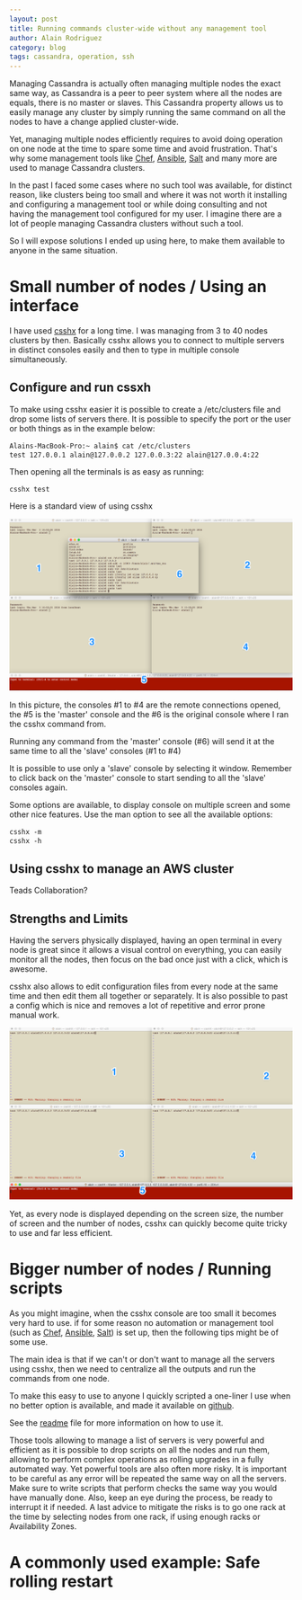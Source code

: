 ```yaml
---
layout: post
title: Running commands cluster-wide without any management tool
author: Alain Rodriguez
category: blog
tags: cassandra, operation, ssh
---
```


Managing Cassandra is actually often managing multiple nodes the exact same way, as Cassandra is a peer to peer system where all the nodes are equals, there is no master or slaves. This Cassandra property allows us to easily manage any cluster by simply running the same command on all the nodes to have a change applied cluster-wide.

Yet, managing multiple nodes efficiently requires to avoid doing operation on one node at the time to spare some time and avoid frustration. That's why some management tools like [Chef](https://www.chef.io/chef/), [Ansible](https://www.ansible.com/), [Salt](http://saltstack.com/) and many more are used to manage Cassandra clusters.

In the past I faced some cases where no such tool was available, for distinct reason, like clusters being too small and where it was not worth it installing and configuring a management tool or while doing consulting and not having the management tool configured for my user. I imagine there are a lot of people managing Cassandra clusters without such a tool.

So I will expose solutions I ended up using here, to make them available to anyone in the same situation.

# Small number of nodes / Using an interface

I have used [csshx](https://github.com/brockgr/csshx) for a long time. I was managing from 3 to 40 nodes clusters by then. Basically csshx allows you to connect to multiple servers in distinct consoles easily and then to type in multiple console simultaneously.

## Configure and run cssxh

To make using csshx easier it is possible to create a /etc/clusters file and drop some lists of servers there. It is possible to specify the port or the user or both things as in the example below:

    Alains-MacBook-Pro:~ alain$ cat /etc/clusters
    test 127.0.0.1 alain@127.0.0.2 127.0.0.3:22 alain@127.0.0.4:22

Then opening all the terminals is as easy as running:

    csshx test

Here is a standard view of using csshx

![Opening remote consoles](/images/running-commands-cluster-wide/csshx-presentation.png)

In this picture, the consoles #1 to #4 are the remote connections opened, the #5 is the 'master' console and the #6 is the original console where I ran the csshx command from.

Running any command from the 'master' console (#6) will send it at the same time to all the 'slave' consoles (#1 to #4)

It is possible to use only a 'slave' console by selecting it window. Remember to click back on the 'master' console to start sending to all the 'slave' consoles again.

Some options are available, to display console on multiple screen and some other nice features. Use the man option to see all the available options:

    csshx -m
    csshx -h

## Using csshx to manage an AWS cluster

Teads Collaboration?

## Strengths and  Limits

Having the servers physically displayed, having an open terminal in every node is great since it allows a visual control on everything, you can easily monitor all the nodes, then focus on the bad once just with a click, which is awesome.

csshx also allows to edit configuration files from every node at the same time and then edit them all together or separately. It is also possible to past a config which is nice and removes a lot of repetitive and error prone manual work.

![Opening remote consoles](/images/running-commands-cluster-wide/csshx-edit-config.png)

Yet, as every node is displayed depending on the screen size, the number of screen and the number of nodes, csshx can quickly become quite tricky to use and far less efficient.

# Bigger number of nodes / Running scripts

As you might imagine, when the csshx console are too small it becomes very hard to use. if for some reason no automation or management tool (such as [Chef](https://www.chef.io/chef/), [Ansible](https://www.ansible.com/), [Salt](http://saltstack.com/)) is set up, then the following tips might be of some use.

The main idea is that if we can't or don't want to manage all the servers using csshx, then we need to centralize all the outputs and run the commands from one node.

To make this easy to use to anyone I quickly scripted a one-liner I use when no better option is available, and
made it available on [github](https://github.com/arodrime/cassandra-tools/blob/master/rolling-ssh/rolling-cmd.sh).

See the [readme](https://github.com/arodrime/cassandra-tools/blob/master/rolling-ssh/README.md) file for more information on how to use it.

Those tools allowing to manage a list of servers is very powerful and efficient as it is possible to drop scripts on all the nodes and run them, allowing to perform complex operations as rolling upgrades in a fully automated way. Yet powerful tools are also often more risky. It is important to be careful as any error will be repeated the same way on all the servers. Make sure to write scripts that perform checks the same way you would have manually done. Also, keep an eye during the process, be ready to interrupt it if needed. A last advice to mitigate the risks is to go one rack at the time by selecting nodes from one rack, if using enough racks or Availability Zones.

# A commonly used example: Safe rolling restart
